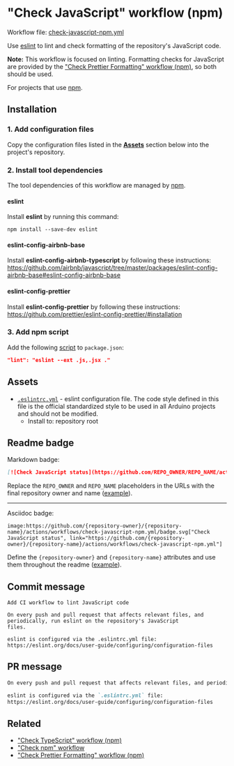 # "Check JavaScript" workflow (npm)

Workflow file: [check-javascript-npm.yml](check-javascript-npm.yml)

Use [eslint](https://eslint.org/) to lint and check formatting of the repository's JavaScript code.

**Note:** This workflow is focused on linting. Formatting checks for JavaScript are provided by the ["Check Prettier Formatting" workflow (npm)](check-prettier-formatting-npm.md), so both should be used.

For projects that use [npm](https://www.npmjs.com/).

## Installation

### 1. Add configuration files

Copy the configuration files listed in the [**Assets**](#assets) section below into the project's repository.

### 2. Install tool dependencies

The tool dependencies of this workflow are managed by [npm](https://www.npmjs.com/).

#### eslint

Install **eslint** by running this command:

```
npm install --save-dev eslint
```

#### eslint-config-airbnb-base

Install **eslint-config-airbnb-typescript** by following these instructions:<br />
https://github.com/airbnb/javascript/tree/master/packages/eslint-config-airbnb-base#eslint-config-airbnb-base

#### eslint-config-prettier

Install **eslint-config-prettier** by following these instructions:<br />
https://github.com/prettier/eslint-config-prettier/#installation

### 3. Add npm script

Add the following [script](https://docs.npmjs.com/cli/v7/using-npm/scripts) to `package.json`:

```json
"lint": "eslint --ext .js,.jsx ."
```

## Assets

- [`.eslintrc.yml`](https://github.com/arduino/tooling-project-assets/blob/main/workflow-templates/assets/check-javascript/.eslintrc.yml) - eslint configuration file. The code style defined in this file is the official standardized style to be used in all Arduino projects and should not be modified.
  - Install to: repository root

## Readme badge

Markdown badge:

```markdown
[![Check JavaScript status](https://github.com/REPO_OWNER/REPO_NAME/actions/workflows/check-javascript-npm.yml/badge.svg)](https://github.com/REPO_OWNER/REPO_NAME/actions/workflows/check-javascript-npm.yml)
```

Replace the `REPO_OWNER` and `REPO_NAME` placeholders in the URLs with the final repository owner and name ([example](https://raw.githubusercontent.com/arduino-libraries/ArduinoIoTCloud/master/README.md)).

---

Asciidoc badge:

```adoc
image:https://github.com/{repository-owner}/{repository-name}/actions/workflows/check-javascript-npm.yml/badge.svg["Check JavaScript status", link="https://github.com/{repository-owner}/{repository-name}/actions/workflows/check-javascript-npm.yml"]
```

Define the `{repository-owner}` and `{repository-name}` attributes and use them throughout the readme ([example](https://raw.githubusercontent.com/arduino-libraries/WiFiNINA/master/README.adoc)).

## Commit message

```
Add CI workflow to lint JavaScript code

On every push and pull request that affects relevant files, and periodically, run eslint on the repository's JavaScript
files.

eslint is configured via the .eslintrc.yml file:
https://eslint.org/docs/user-guide/configuring/configuration-files
```

## PR message

```markdown
On every push and pull request that affects relevant files, and periodically, run [eslint](https://eslint.org/) on the repository's JavaScript files.

eslint is configured via the `.eslintrc.yml` file:
https://eslint.org/docs/user-guide/configuring/configuration-files
```

## Related

- ["Check TypeScript" workflow (npm)](check-typescript-npm.md)
- ["Check npm" workflow](check-npm.md)
- ["Check Prettier Formatting" workflow (npm)](check-prettier-formatting-npm.md)
